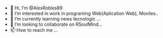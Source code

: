 - 👋 Hi, I’m @AlexRobles89
- 👀 I’m interested in work in programing Web(Aplication Web), Moviles..
- 🌱 I’m currently learning news tecnologic ...
- 💞️ I’m looking to collaborate on RSoulMind...
- 📫 How to reach me ...

<!---
AlexRobles89/AlexRobles89 is a ✨ special ✨ repository because its `README.md` (this file) appears on your GitHub profile.
You can click the Preview link to take a look at your changes.
--->
